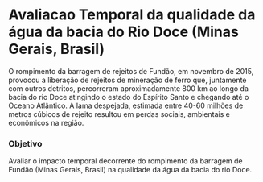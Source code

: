 # Avaliacao Temporal da qualidade da água da bacia do Rio Doce (Minas Gerais, Brasil) 
O rompimento da barragem de rejeitos de Fundão, em novembro de 2015, provocou a liberação de rejeitos de mineração de ferro que, juntamente com outros detritos, percorreram aproximadamente 800 km ao longo da bacia do rio Doce atingindo o estado do Espírito Santo e chegando até o Oceano Atlântico. A lama despejada, estimada entre 40-60 milhões de metros cúbicos de rejeito resultou em perdas sociais, ambientais e econômicos na região. 

### Objetivo
Avaliar o impacto temporal decorrente do rompimento da barragem de Fundão (Minas Gerais, Brasil) na qualidade da água da bacia do rio Doce.
